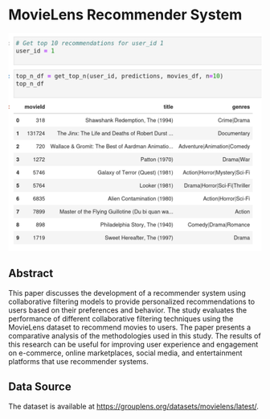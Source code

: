 # MovieLens Recommender System

![Recommender](https://github.com/arunaabh95/movielens-recommender/blob/master/deliverables/recommender.png)

## Abstract
This paper discusses the development of a recommender system using collaborative filtering models to provide personalized recommendations to users based on their preferences and behavior. The study evaluates the performance of different collaborative filtering techniques using the MovieLens dataset to recommend movies to users. The paper presents a comparative analysis of the methodologies used in this study. The results of this research can be useful for improving user experience and engagement on e-commerce, online marketplaces, social media, and entertainment platforms that use recommender systems.

## Data Source
The dataset is available at https://grouplens.org/datasets/movielens/latest/.
